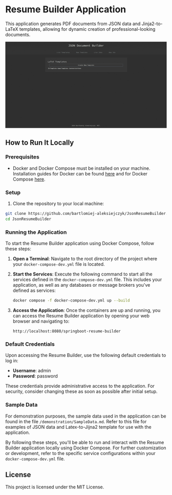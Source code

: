 # Resume Builder Application

This application generates PDF documents from JSON data and Jinja2-to-LaTeX templates, allowing for dynamic creation of professional-looking documents.

![json-document-builder-demo-1.gif](demonstration/json-document-builder-demo-1.gif "Demonstration gif")

## How to Run It Locally

### Prerequisites

- Docker and Docker Compose must be installed on your machine. Installation guides for Docker can be found [here](https://docs.docker.com/get-docker/) and for Docker Compose [here](https://docs.docker.com/compose/install/).

### Setup

1. Clone the repository to your local machine:

```bash
git clone https://github.com/bartlomiej-aleksiejczyk/JsonResumeBuilder.git
cd JsonResumeBuilder
```

### Running the Application

To start the Resume Builder application using Docker Compose, follow these steps:

1. **Open a Terminal**: Navigate to the root directory of the project where your `docker-compose-dev.yml` file is located.

2. **Start the Services**: Execute the following command to start all the services defined in the `docker-compose-dev.yml` file. This includes your application, as well as any databases or message brokers you've defined as services:

   ```bash
   docker compose -f docker-compose-dev.yml up --build
   ```

3. **Access the Application**: Once the containers are up and running, you can access the Resume Builder application by opening your web browser and navigating to:

   ```
   http://localhost:8080/springboot-resume-builder
   ```

### Default Credentials

Upon accessing the Resume Builder, use the following default credentials to log in:

- **Username**: admin
- **Password**: password

These credentials provide administrative access to the application. For security, consider changing these as soon as possible after initial setup.

### Sample Data

For demonstration purposes, the sample data used in the application can be found in the file `/demonstration/SampleData.md`. Refer to this file for examples of JSON data and Latex-to-Jijna2 template for use with the application.

By following these steps, you'll be able to run and interact with the Resume Builder application locally using Docker Compose. For further customization or development, refer to the specific service configurations within your `docker-compose-dev.yml` file.

## License

This project is licensed under the MIT License.
